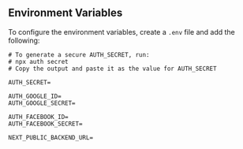 ## Environment Variables

To configure the environment variables, create a `.env` file and add the following:

```env
# To generate a secure AUTH_SECRET, run:
# npx auth secret
# Copy the output and paste it as the value for AUTH_SECRET

AUTH_SECRET=

AUTH_GOOGLE_ID=
AUTH_GOOGLE_SECRET=

AUTH_FACEBOOK_ID=
AUTH_FACEBOOK_SECRET=

NEXT_PUBLIC_BACKEND_URL=
```
